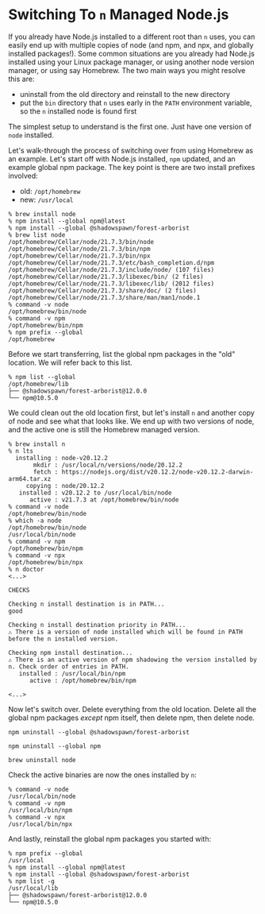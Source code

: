 # Switching To `n` Managed Node.js

If you already have Node.js installed to a different root than `n` uses, you can easily end up with multiple copies of node (and npm, and npx, and globally installed packages!). Some common situations are you already had Node.js installed  using your Linux package manager, or using another node version manager, or using say Homebrew. The two main ways you might resolve this are:

- uninstall from the old directory and reinstall to the new directory
- put the `bin` directory that `n` uses early in the `PATH` environment variable, so the `n` installed node is found first

The simplest setup to understand is the first one. Just have one version of `node` installed.

Let's walk-through the process of switching over from using Homebrew as an example. Let's start off with Node.js installed, `npm` updated, and an example global npm package. The key point is there are two install prefixes involved:

- old: `/opt/homebrew`
- new: `/usr/local`

```console
% brew install node
% npm install --global npm@latest
% npm install --global @shadowspawn/forest-arborist
% brew list node
/opt/homebrew/Cellar/node/21.7.3/bin/node
/opt/homebrew/Cellar/node/21.7.3/bin/npm
/opt/homebrew/Cellar/node/21.7.3/bin/npx
/opt/homebrew/Cellar/node/21.7.3/etc/bash_completion.d/npm
/opt/homebrew/Cellar/node/21.7.3/include/node/ (107 files)
/opt/homebrew/Cellar/node/21.7.3/libexec/bin/ (2 files)
/opt/homebrew/Cellar/node/21.7.3/libexec/lib/ (2012 files)
/opt/homebrew/Cellar/node/21.7.3/share/doc/ (2 files)
/opt/homebrew/Cellar/node/21.7.3/share/man/man1/node.1
% command -v node
/opt/homebrew/bin/node
% command -v npm 
/opt/homebrew/bin/npm
% npm prefix --global
/opt/homebrew
```

Before we start transferring, list the global npm packages in the "old" location. We will refer back to this list.

```console
% npm list --global
/opt/homebrew/lib
├── @shadowspawn/forest-arborist@12.0.0
└── npm@10.5.0
```

We could clean out the old location first, but let's install `n` and another copy of node and see what that looks like. We end up with two versions of node, and the active one is still the Homebrew managed version.

```console
% brew install n
% n lts
  installing : node-v20.12.2
       mkdir : /usr/local/n/versions/node/20.12.2
       fetch : https://nodejs.org/dist/v20.12.2/node-v20.12.2-darwin-arm64.tar.xz
     copying : node/20.12.2
   installed : v20.12.2 to /usr/local/bin/node
      active : v21.7.3 at /opt/homebrew/bin/node
% command -v node
/opt/homebrew/bin/node
% which -a node
/opt/homebrew/bin/node
/usr/local/bin/node
% command -v npm
/opt/homebrew/bin/npm
% command -v npx
/opt/homebrew/bin/npx
% n doctor
<...>

CHECKS

Checking n install destination is in PATH...
good

Checking n install destination priority in PATH...
⚠️ There is a version of node installed which will be found in PATH before the n installed version.

Checking npm install destination...
⚠️ There is an active version of npm shadowing the version installed by n. Check order of entries in PATH.
   installed : /usr/local/bin/npm
      active : /opt/homebrew/bin/npm

<...>
```

Now let's switch over. Delete everything from the old location. Delete all the global npm packages _except_ npm itself, then delete npm, then delete node.

```console
npm uninstall --global @shadowspawn/forest-arborist

npm uninstall --global npm

brew uninstall node
```

Check the active binaries are now the ones installed by `n`:
```console
% command -v node
/usr/local/bin/node
% command -v npm 
/usr/local/bin/npm
% command -v npx
/usr/local/bin/npx
```

And lastly, reinstall the global npm packages you started with:
```
% npm prefix --global
/usr/local
% npm install --global npm@latest
% npm install --global @shadowspawn/forest-arborist
% npm list -g
/usr/local/lib
├── @shadowspawn/forest-arborist@12.0.0
└── npm@10.5.0
```
